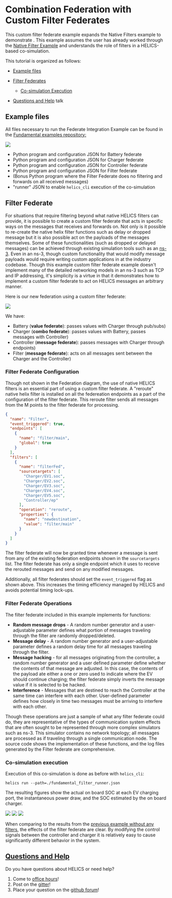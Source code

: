 # Combination Federation with Custom Filter Federates

This custom filter federate example expands the Native Filters example to demonstrate . This example assumes the user has already worked through the [Native Filter Example](./fundamental_native_filter.md) and understands the role of filters in a HELICS-based co-simulation.

This tutorial is organized as follows:

- [Example files](#example-files)
- [Filter Federates](#filter-federates)

  - [Co-simulation Execution](#co-simulation-execution)

- [Questions and Help](#questions-and-help) talk

## Example files

All files necessary to run the Federate Integration Example can be found in the [Fundamental examples repository:](https://github.com/GMLC-TDC/HELICS-Examples/tree/main/user_guide_examples/fundamental/fundamental_message_comm/filter_federate)

[![](https://github.com/GMLC-TDC/helics_doc_resources/raw/main/user_guide/fundamental_combo_github.png)](https://github.com/GMLC-TDC/HELICS-Examples/tree/main/user_guide_examples/fundamental/fundamental_message_comm/combo)

- Python program and configuration JSON for Battery federate
- Python program and configuration JSON for Charger federate
- Python program and configuration JSON for Controller federate
- Python program and configuration JSON for Filter federate
- (Bonus Python program where the Filter Federate does no filtering and forwards on all received messages)
- "runner" JSON to enable `helics_cli` execution of the co-simulation

## Filter Federate

For situations that require filtering beyond what native HELICS filters can provide, it is possible to create a custom filter federate that acts in specific ways on the messages that receives and forwards on. Not only is it possible to re-create the native helix filter functions such as delay or dropped message but it is also possible act on the payloads of the messages themselves. Some of these functionalities (such as dropped or delayed messages) can be achieved through existing simulation tools such as an [ns-3](https://www.nsnam.org). Even in an ns-3, though custom functionality that would modify message payloads would require writing custom applications in at the industry codebase. Though this example custom filter federate example doesn't implement many of the detailed networking models in an ns-3 such as TCP and IP addressing, it's simplicity is a virtue in that it demonstrates how to implement a custom filter federate to act on HELICS messages an arbitrary manner.

Here is our new federation using a custom filter federate:

![](https://github.com/GMLC-TDC/helics_doc_resources/raw/main/user_guide/fundamental_filter_federate_federation.png)

We have:

- Battery (**value federate**): passes values with Charger through pub/subs)
- Charger (**combo federate**): passes values with Battery, passes messages with Controller)
- Controller (**message federate**): passes messages with Charger through endpoints)
- Filter (**message federate**): acts on all messages sent between the Charger and the Controller)

### Filter Federate Configuration

Though not shown in the Federation diagram, the use of native HELICS filters is an essential part of using a custom filter federate. A "reroute" native helix filter is installed on all the federeation endpoints as a part of the configuration of the filter federate. This reroute filter sends all messages from the M points to the filter federate for processing.

```json
{
  "name": "Filter",
  "event_triggered": true,
  "endpoints": [
    {
      "name": "filter/main",
      "global": true
    }
  ],
  "filters": [
    {
      "name": "filterFed",
      "sourcetargets": [
        "Charger/EV1.soc",
        "Charger/EV2.soc",
        "Charger/EV3.soc",
        "Charger/EV4.soc",
        "Charger/EV5.soc",
        "Controller/ep"
      ],
      "operation": "reroute",
      "properties": {
        "name": "newdestination",
        "value": "filter/main"
      }
    }
  ]
}
```

The filter federate will now be granted time whenever a message is sent from any of the existing federation endpoints shown in the `sourcetargets` list. The filter federate has only a single endpoint which it uses to receive the rerouted messages and send on any modified messages.

Additionally, all filter federates should set the `event_triggered` flag as shown above. This increases the timing efficiency managed by HELICS and avoids potential timing lock-ups.

### Filter Federate Operations

The filter federate included in this example implements for functions:

- **Random message drops** - A random number generator and a user-adjustable parameter defines what portion of messages traveling through the filter are randomly dropped/deleted.
- **Message delay** - A random number generator and a user-adjustable parameter defines a random delay time for all messages traveling through the filter.
- **Message hacking** - for all messages originating from the controller, a random number generator and a user defined parameter define whether the contents of that message are adjusted. In this case, the contents of the payload ate either a one or zero used to indicate where the EV should continue charging; the filter federate simply inverts the message value if it is selected to be hacked.
- **Interference** - Messages that are destined to reach the Controller at the same time can interfere with each other. User-defined parameter defines how closely in time two messages must be arriving to interfere with each other.

Though these operations are just a sample of what any filter federate could do, they are representative of the types of communication system effects that are often sought to be represented through more complex simulators such as ns-3. This simulator contains no network topology; all messages are processed as if traveling through a single communication node. The source code shows the implementation of these functions, and the log files generated by the Filter federate are comprehensive.

### Co-simulation execution

Execution of this co-simulation is done as before with `helics_cli`:

```shell
helics run --path=./fundamental_filter_runner.json
```

The resulting figures show the actual on board SOC at each EV charging port, the instantaneous power draw, and the SOC estimated by the on board charger.

![](https://github.com/GMLC-TDC/helics_doc_resources/raw/main/user_guide/fundamental_filter_federate_battery_SOCs.png)
![](https://github.com/GMLC-TDC/helics_doc_resources/raw/main/user_guide/fundamental_filter_federate_charging_power.png)
![](https://github.com/GMLC-TDC/helics_doc_resources/raw/main/user_guide/fundamental_filter_federate_estimated_SOCs.png)

When comparing to the results from the [previous example without any filters](./fundamental_combo.md), the effects of the filter federate are clear. By modifying the control signals between the controller and charger it is relatively easy to cause significantly different behavior in the system.

## [Questions and Help](../../support.md)

Do you have questions about HELICS or need help?

1. Come to [office hours](mailto:helicsteam@helics.org)!
2. Post on the [gitter](https://gitter.im/GMLC-TDC/HELICS)!
3. Place your question on the [github forum](https://github.com/GMLC-TDC/HELICS/discussions)!
